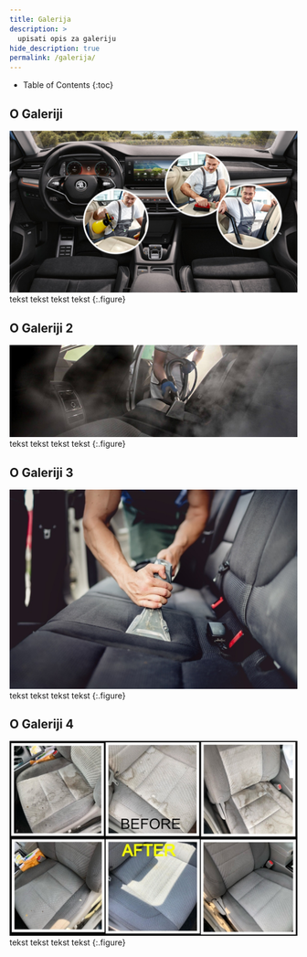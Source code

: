 ```yaml
---
title: Galerija
description: >
  upisati opis za galeriju
hide_description: true
permalink: /galerija/
---
```


- Table of Contents
{:toc}

## O Galeriji

![](/assets/img/usluge/auto.jpeg)
tekst tekst tekst tekst
{:.figure}

## O Galeriji 2

![](/assets/img/usluge/pranje.jpg)
tekst tekst tekst tekst
{:.figure}

## O Galeriji 3

![](/assets/img/blog/auto.jpg)
tekst tekst tekst tekst
{:.figure}

## O Galeriji 4

![](/assets/img/blog/pre-posle.jpg)
tekst tekst tekst tekst
{:.figure}

